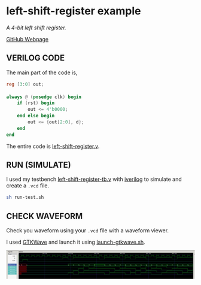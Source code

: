 # left-shift-register example

_A 4-bit left shift register._

[GitHub Webpage](https://jeffdecola.github.io/my-systemverilog-examples/)

## VERILOG CODE

The main part of the code is,

```verilog
reg [3:0] out;

always @ (posedge clk) begin
    if (rst) begin
        out <= 4'b0000;
    end else begin
        out <= {out[2:0], d};
    end
end
```

The entire code is
[left-shift-register.v](left-shift-register.v).

## RUN (SIMULATE)

I used my testbench
[left-shift-register-tb.v](left-shift-register-tb.v) with
[iverilog](https://github.com/JeffDeCola/my-cheat-sheets/tree/master/hardware/tools/simulation/iverilog-cheat-sheet)
to simulate and create a `.vcd` file.

```bash
sh run-test.sh
```

## CHECK WAVEFORM

Check you waveform using your `.vcd` file with a waveform viewer.

I used [GTKWave](https://github.com/JeffDeCola/my-cheat-sheets/tree/master/hardware/tools/simulation/gtkwave-cheat-sheet)
and launch it using
[launch-gtkwave.sh](launch-gtkwave.sh).

![left-shift-register-waveform.jpg](../../../docs/pics/left-shift-register-waveform.jpg)
